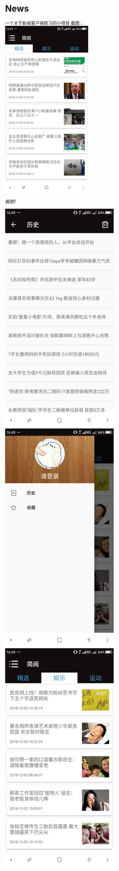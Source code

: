 # News
一个关于新闻客户端练习的小项目
截图：
    <img src="https://github.com/1040322934/News/blob/master/Screenshot/Screenshot1.png" alt="Sample"  width="270" height="540">
    <p>
        <em>截图1</em>
    </p>
![截图1](https://github.com/1040322934/News/blob/master/Screenshot/Screenshot2.png)
![截图1](https://github.com/1040322934/News/blob/master/Screenshot/Screenshot3.png)
![截图1](https://github.com/1040322934/News/blob/master/Screenshot/Screenshot4.png)

